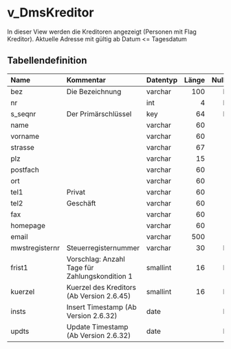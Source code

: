 # v_DmsKreditor

In dieser View werden die Kreditoren angezeigt (Personen mit Flag Kreditor). Aktuelle Adresse mit gültig ab Datum <= Tagesdatum

## Tabellendefinition

| Name           | Kommentar                                      | Datentyp | Länge | Nullable |
| :------------- | :--------------------------------------------- | :------- | ----: | :------: |
| bez            | Die Bezeichnung                                | varchar  |   100 |    N     |
| nr             |                                                | int      |     4 |    N     |
| s_seqnr        | Der Primärschlüssel                            | key      |    64 |    N     |
| name           |                                                | varchar  |    60 |    J     |
| vorname        |                                                | varchar  |    60 |    J     |
| strasse        |                                                | varchar  |    67 |    J     |
| plz            |                                                | varchar  |    15 |    J     |
| postfach       |                                                | varchar  |    60 |    J     |
| ort            |                                                | varchar  |    60 |    J     |
| tel1           | Privat                                         | varchar  |    60 |    J     |
| tel2           | Geschäft                                       | varchar  |    60 |    J     |
| fax            |                                                | varchar  |    60 |    J     |
| homepage       |                                                | varchar  |    60 |    J     |
| email          |                                                | varchar  |   500 |    J     |
| mwstregisternr | Steuerregisternummer                           | varchar  |    30 |    N     |
| frist1         | Vorschlag: Anzahl Tage für Zahlungskondition 1 | smallint |    16 |    N     |
| kuerzel        | Kuerzel des Kreditors (Ab Version 2.6.45)      | smallint |    16 |    N     |
| insts          | Insert Timestamp (Ab Version 2.6.32)           | date     |       |    N     |
| updts          | Update Timestamp (Ab Version 2.6.32)           | date     |       |    N     |

